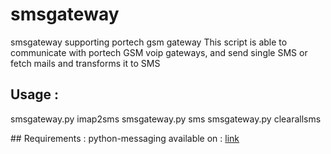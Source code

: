 # smsgateway
smsgateway supporting portech gsm gateway
This script is able to communicate with portech GSM voip gateways, and send single SMS or fetch mails and transforms 
it to SMS

## Usage :
smsgateway.py imap2sms
smsgateway.py sms <number> <message>
smsgateway.py clearallsms

## Requirements :
python-messaging available on : [link](https://github.com/pmarti/python-messaging)
